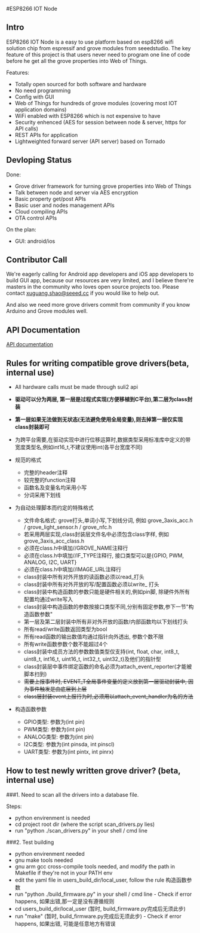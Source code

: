 #ESP8266 IOT Node


## Intro
ESP8266 IOT Node is a easy to use platform based on esp8266 wifi solution chip from espressif and grove modules from seeedstudio. The key feature of this project is that users never need to program one line of code before he get all the grove properties into Web of Things. 

Features:

* Totally open sourced for both software and hardware
* No need programming
* Config with GUI
* Web of Things for hundreds of grove modules (covering most IOT application domains)
* WiFi enabled with ESP8266 which is not expensive to have
* Security enhenced (AES for session between node & server, https for API calls)
* REST APIs for application 
* Lightweighted forward server (API server) based on Tornado



## Devloping Status

Done:

* Grove driver framework for turning grove properties into Web of Things
* Talk between node and server via AES encryption
* Basic property get/post APIs
* Basic user and nodes management APIs
* Cloud compiling APIs
* OTA control APIs

On the plan:

* GUI: android/ios

## Contributor Call

We're eagerly calling for Android app developers and iOS app developers to build GUI app, because our resources are very limited, and I believe there're masters in the community who loves open source projects too. Please contact xuguang.shao@seeed.cc if you would like to help out. 

And also we need more grove drivers commit from community if you know Arduino and Grove modules well.

## API Documentation

[API documentation](https://github.com/KillingJacky/esp8266_iot_node/wiki/API-Documentation)


## Rules for writing compatible grove drivers(beta, internal use)

* All hardware calls must be made through suli2 api
* **驱动可以分为两层, 第一层是过程式实现(方便移植到C平台),第二层为class封装**
* **第一层如果无法做到无状态(无法避免使用全局变量),则去掉第一层仅实现class封装即可**
* 为跨平台需要,在驱动实现中进行位移运算时,数据类型采用标准库中定义的带宽度类型名,例如int16_t,不建议使用int(各平台宽度不同)
* 规范的格式
  * 完整的header注释
  * 较完整的function注释
  * 函数名及变量名均采用小写
  * 分词采用下划线
* 为自动处理脚本而约定的特殊格式
  * 文件命名格式: grove打头,单词小写,下划线分词, 例如 grove_3axis_acc.h / grove_light_sensor.h / grove_nfc.h
  * 若采用两层实现,class封装层文件名中必须包含class字样, 例如 grove_3axis_acc_class.h
  * 必须在class.h中填加//GROVE_NAME注释行
  * 必须在class.h中填加//IF_TYPE注释行, 接口类型可以是{GPIO, PWM, ANALOG, I2C, UART}
  * 必须在class.h中填加//IMAGE_URL注释行
  * class封装中所有对外开放的读函数必须以read_打头
  * class封装中所有对外开放的写/配置函数必须以write_ 打头
  * class封装中构造函数的参数只能是硬件相关的,例如pin脚, 除硬件外所有配置均通过write写入
  * class封装中构造函数的参数按接口类型不同,分别有固定参数,参下一节"构造函数参数"
  * 第一层及第二层封装中所有非对外开放的函数/内部函数均以下划线打头
  * 所有read/write函数返回类型为bool
  * 所有read函数的输出数值均通过指针向外透出, 参数个数不限
  * 所有write函数参数个数不能超过4个
  * class封装中成员方法的参数数值类型仅支持{int, float, char, int8_t, uint8_t, int16_t, uint16_t, int32_t, uint32_t}及他们的指针型
  * class封装层中事件绑定函数的命名必须为attach_event_reporter(才能被脚本扫到)
  * ~~需要上报事件时, EVENT_T全局事件变量的定义放到第一层驱动封装中, 因为事件触发是由底层到上层~~
  * ~~class层封装event上报行为时,必须用以attach_event_handler为名的方法~~  
  
* 构造函数参数
  * GPIO类型: 参数为(int pin)
  * PWM类型: 参数为(int pin)
  * ANALOG类型: 参数为(int pin)
  * I2C类型: 参数为(int pinsda, int pinscl)
  * UART类型: 参数为(int pintx, int pinrx)
  
## How to test newly written grove driver? (beta, internal use)

###1. Need to scan all the drivers into a database file. 

Steps:

  * python envirenment is needed
  * cd project root dir (where the script scan_drivers.py lies)
  * run "python ./scan_drivers.py" in your shell / cmd line
  
###2. Test building
  * python envirenment needed
  * gnu make tools needed
  * gnu arm gcc cross-compile tools needed, and modify the path in Makefile if they're not in your PATH env
  * edit the yaml file in users_build_dir/local_user, follow the rule 构造函数参数
  * run "python ./build_firmware.py" in your shell / cmd line - Check if error happens, 如果出错,那一定是没有遵循规则
  * cd users_build_dir/local_user (暂时, build_firmware.py完成后无须此步)
  * run "make" (暂时, build_firmware.py完成后无须此步) - Check if error happens, 如果出错, 可能是任意地方有错误
  
